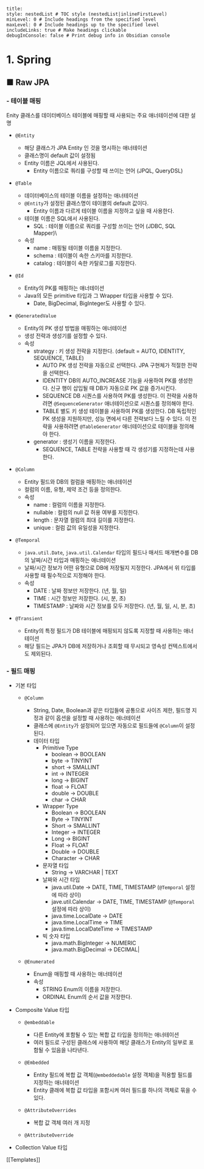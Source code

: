 ```table-of-contents
title: 
style: nestedList # TOC style (nestedList|inlineFirstLevel)
minLevel: 0 # Include headings from the specified level
maxLevel: 0 # Include headings up to the specified level
includeLinks: true # Make headings clickable
debugInConsole: false # Print debug info in Obsidian console
```

# 1. Spring
## ■ Raw JPA

### - 테이블 매핑
Enity 클래스를 데이터베이스 테이블에 매핑할 때 사용되는 주요 애너테이션에 대한 설명
- `@Entity`
	- 해당 클래스가 JPA Entity 인 것을 명시하는 애너테이션
	- 클래스명이 default 값이 설정됨
	- Entity 이름은 JQL에서 사용된다.
		- Entity 이름으로 쿼리를 구성할 때 쓰이는 언어 (JPQL, QueryDSL)
		  
- `@Table`
	- 데이터베이스의 테이블 이름을 설정하는 애너테이션
	- `@Entity`가 설정된 클래스명이 테이블의 default 값이다.
		- Entity 이름과 다르게 테이블 이름을 지정하고 싶을 때 사용한다.
	- 테이블 이름은 SQL에서 사용된다.
		- SQL : 테이블 이름으로 쿼리를 구성할 쓰이는 언어 (JDBC, SQL Mapper)\
	- 속성
		- name : 매핑될 테이블 이름을 지정한다.
		- schema : 테이블이 속한 스키마를 지정한다.
		- catalog : 테이블이 속한 카탈로그를 지정한다.
		  
- `@Id`
	- Entity의 PK를 매핑하는 애너테이션
	- Java의 모든 primitive 타입과 그 Wrapper 타입을 사용할 수 있다.
		- Date, BigDecimal, BigInteger도 사용할 수 있다.
		  
- `@GeneratedValue`
	- Entity의 PK 생성 방법을 매핑하는 애너테이션
	- 생성 전략과 생성기를 설정할 수 있다.
	- 속성
		- strategy : 키 생성 전략을 지정한다. (default = AUTO, IDENTITY, SEQUENCE, TABLE)
			- AUTO
			  PK 생성 전략을 자동으로 선택한다. JPA 구현체가 적절한 전략을 선택한다.
			- IDENTITY
			  DB의 AUTO_INCREASE 기능을 사용하여 PK를 생성한다. 신규 행이 삽입될 때 DB가 자동으로 PK 값을 증가시킨다.
			- SEQUENCE
			  DB 시퀀스를 사용하여 PK를 생성한다.
			  이 전략을 사용하려면 `@SequenceGenerator` 애너테이션으로 시퀀스를 정의해야 한다.
			- TABLE
			  별도 키 생성 테이블을 사용하여 PK를 생성한다.
			  DB 독립적인 PK 생성을 지원하지만, 성능 면에서 다른 전략보다 느릴 수 있다.
			  이 전략을 사용하려면 `@TableGenerator` 애너테이션으로 테이블을 정의해야 한다.
		- generator : 생성기 이름을 지정한다.
			- SEQUENCE, TABLE 전략을 사용할 때 각 생성기를 지정하는데 사용한다.
			  
- `@Column`
	- Entity 필드와 DB의 컬럼을 매핑하는 애너테이션
	- 컬럼의 이름, 유형, 제약 조건 등을 정의한다.
	- 속성
		- name : 컬럼의 이름을 지정한다.
		- nullable : 컬럼의 null 값 허용 여부를 지정한다.
		- length : 문자열 컬럼의 최대 길이를 지정한다.
		- unique : 컬럼 값의 유일성을 지정한다.
		  
- `@Temporal`
	- `java.util.Date`, `java.util.Calendar` 타입의 필드나 매서드 매개변수를 DB의 날짜/시간 타입과 매핑하는 애너테이션
	- 날짜/시간 정보가 어떤 유형으로 DB에 저장될지 지정한다.
	  JPA에서 위 타입를 사용할 때 필수적으로 지정해야 한다.
	- 속성
		- DATE : 날짜 정보만 저장한다. (년, 월, 일)
		- TIME : 시간 정보만 저장한다. (시, 분, 초)
		- TIMESTAMP : 날짜와 시간 정보를 모두 저장한다. (년, 월, 일, 시, 분, 초)
		  
- `@Transient`
	- Entity의 특정 필드가 DB 테이블에 매핑되지 않도록 지정할 때 사용하는 애너테이션
	- 해당 필드는 JPA가 DB에 저장하거나 조회할 때 무시되고 영속성 컨텍스트에서도 제외된다.

### - 필드 매핑
- 기본 타입
	- `@Column`
		- String, Date, Boolean과 같은 타입들에 공통으로 사이즈 제한, 필드명 지정과 같이 옵션을 설정할 때 사용하는 애너테이션
		- 클래스에 `@Entity`가 설정되어 있으면 자동으로 필드들에 `@Column`이 설정된다.
		- 데이터 타입
			- Primitive Type
				- boolean -> BOOLEAN
				- byte -> TINYINT
				- short -> SMALLINT
				- int -> INTEGER
				- long -> BIGINT
				- float -> FLOAT
				- double -> DOUBLE
				- char -> CHAR
			- Wrapper Type
				- Boolean -> BOOLEAN
				- Byte -> TINYINT
				- Short -> SMALLINT
				- Integer -> INTEGER
				- Long -> BIGINT
				- Float -> FLOAT
				- Double -> DOUBLE
				- Character -> CHAR
			- 문자열 타입
				- String -> VARCHAR | TEXT
			- 날짜와 시간 타입
				- java.util.Date -> DATE, TIME, TIMESTAMP (`@Temporal` 설정에 따라 상이)
				- jave.util.Calendar -> DATE, TIME, TIMESTAMP (`@Temporal` 설정에 따라 상이)
				- java.time.LocalDate -> DATE
				- java.time.LocalTime -> TIME
				- java.time.LocalDateTime -> TIMESTAMP
			- 빅 숫자 타입
				- java.math.BigInteger -> NUMERIC
				- java.math.BigDecimal -> DECIMAL|
				  
	- `@Enumerated`
		- Enum을 매핑할 때 사용하는 애너테이션
		- 속성
			- STRING
			  Enum의 이름을 저장한다.
			- ORDINAL
			  Enum의 순서 값을 저장한다.
			  
- Composite Value 타입
	- `@embeddable`
		- 다른 Entity에 포함될 수 있는 복합 값 타입을 정의하는 애너테이션
		- 여러 필드로 구성된 클래스에 사용하여 해당 클래스가 Entity의 일부로 포함될 수 있음을 나타낸다.
		  
	- `@Embedded`
		- Entity 필드에 복합 값 객체(`@embeddedable` 설정 객체)을 적용할 필드를 지정하는 애너테이션
		- Entity 클래에 복합 값 타입을 포함시켜 여러 필드를 하나의 객체로 묶을 수 있다.
		  
	- `@AttributeOverrides`
		- 복합 값 객체 여러 개 지정
	- `@AttributeOverride`
- Collection Value 타입




















[[Templates]]
